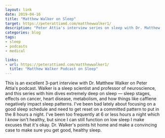 ```yaml
---
layout: link
date: 2019-04-16
title: "Matthew Walker on Sleep"
target: https://peterattiamd.com/matthewwalker1/
description: "Peter Attia's interview series on sleep with Dr. Matthew Walker."
categories: blog
tags:
- sleep
- podcasts
- medical

links:
- url: https://peterattiamd.com/matthewwalker1/
  title: "Matthew Walker Podcast on Sleep"
---
```


This is an excellent 3-part interview with Dr. Matthew Walker on Peter Attia's podcast. Walker is a sleep scientist and professor of neuroscience, and this series with him dives extremely deep on sleep — sleep stages, effects on cancer, heart disease, metabolism, and how things like caffiene negatively impact sleep patterns. I've been bad lately about focusing on a good sleep schedule and need to get reset on a committed pattern to put in the 8 hours a night. I've been too frequently at 6 or less hours a night which I _know_ isn't healthy, but since I can still function on low sleep I make excuses that it's okay. Dr. Walker's points hit home and make a convincing case to make sure you get good, healthy sleep.

